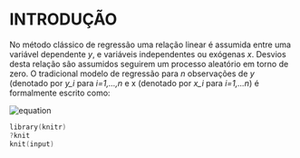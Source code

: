 # INTRODUÇÃO

No método clássico de regressão uma relação linear é assumida entre uma variável dependente *y*, e variáveis independentes ou exógenas *x*. Desvios desta relação são assumidos seguirem um processo aleatório em torno de zero. O tradicional modelo de regressão para *n* observações de *y* (denotado por *y_i* para *i=1,...,n* e x (denotado por *x_i* para *i=1,...n*) é formalmente escrito como:

![equation](http://www.sciweavers.org/tex2img.php?eq=%20%5Coverleftarrow%7Bba%7D%20%20%5Cunderbrace%7Bab%7D%20&bc=White&fc=Black&im=jpg&fs=12&ff=arev&edit=0")

```s
library(knitr)
?knit
knit(input)
```
